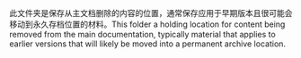 <span data-ttu-id="5faf1-101">此文件夹是保存从主文档删除的内容的位置，通常保存应用于早期版本且很可能会移动到永久存档位置的材料。</span><span class="sxs-lookup"><span data-stu-id="5faf1-101">This folder a holding location for content being removed from the main documentation, typically material that applies to earlier versions that will likely be moved into a permanent archive location.</span></span>